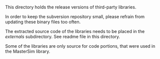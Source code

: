 This directory holds the release versions of third-party libraries.

In order to keep the subversion repository small, please refrain from
updating these binary files too often.

The extracted source code of the libraries needs to be placed in
the *externals* subdirectory. See readme file in this directory.

Some of the libraries are only source for code portions, that were used
in the MasterSim library.
